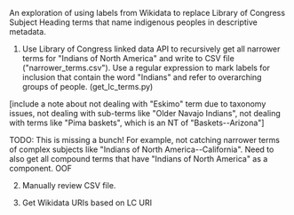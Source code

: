 An exploration of using labels from Wikidata to replace Library of Congress Subject Heading terms that name indigenous peoples in descriptive metadata. 

1. Use Library of Congress linked data API to recursively get all narrower terms for "Indians of North America" and write to CSV file ("narrower_terms.csv"). Use a regular expression to mark labels for inclusion that contain the word "Indians" and refer to overarching groups of people. (get_lc_terms.py)

[include a note about not dealing with "Eskimo" term due to taxonomy issues, not dealing with sub-terms like "Older Navajo Indians", not dealing with terms like "Pima baskets", which is an NT of "Baskets--Arizona"]

TODO: This is missing a bunch! For example, not catching narrower terms of complex subjects like "Indians of North America--California". Need to also get all compound terms that have "Indians of North America" as a component. OOF


2. Manually review CSV file.

3. Get Wikidata URIs based on LC URI